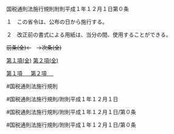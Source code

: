 国税通則法施行規則附則平成１年１２月１日第０条

１　この省令は、公布の日から施行する。

２　改正前の書式による用紙は、当分の間、使用することができる。

~~前条(全)←~~　~~→次条(全)~~

[第１項(全)](国税通則法施行規則附則平成１年１２月１日第０条第１項_.md)  [第２項(全)](国税通則法施行規則附則平成１年１２月１日第０条第２項_.md)  

[第１項 　 ](国税通則法施行規則附則平成１年１２月１日第０条第１項.md)  [第２項 　 ](国税通則法施行規則附則平成１年１２月１日第０条第２項.md)  

#国税通則法施行規則

#国税通則法施行規則/附則平成１年１２月１日

#国税通則法施行規則/附則平成１年１２月１日/第０条

#国税通則法施行規則/附則平成１年１２月１日/第０条

